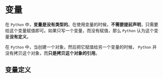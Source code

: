 # 变量

在 `Python` 中，**变量是没有类型的**。在使用变量的时候，**不需要提前声明**，只需要给这个变量赋值即可。如果只写一个变量，而没有赋值，那么 `Python` 认为这个变量**没有定义**。

在 `Python` 中，当创建一个对象，然后把它赋值给另一个变量的时候， `Python` 并没有拷贝这个对象，而**只是拷贝这个对象的引用**。

## 变量定义


